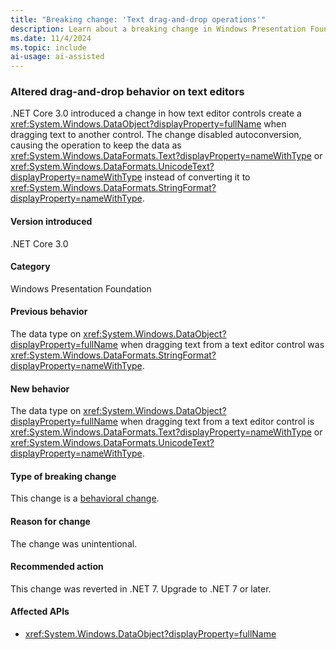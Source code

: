 ```yaml
---
title: "Breaking change: 'Text drag-and-drop operations'"
description: Learn about a breaking change in Windows Presentation Foundation (WPF) in .NET Core 3.0. Drag-and-drop behavior changed when dragging text from a text editor control.
ms.date: 11/4/2024
ms.topic: include
ai-usage: ai-assisted
---
```


### Altered drag-and-drop behavior on text editors

.NET Core 3.0 introduced a change in how text editor controls create a <xref:System.Windows.DataObject?displayProperty=fullName> when dragging text to another control. The change disabled autoconversion, causing the operation to keep the data as <xref:System.Windows.DataFormats.Text?displayProperty=nameWithType> or <xref:System.Windows.DataFormats.UnicodeText?displayProperty=nameWithType> instead of converting it to <xref:System.Windows.DataFormats.StringFormat?displayProperty=nameWithType>.

#### Version introduced

.NET Core 3.0

#### Category

Windows Presentation Foundation

#### Previous behavior

The data type on <xref:System.Windows.DataObject?displayProperty=fullName> when dragging text from a text editor control was <xref:System.Windows.DataFormats.StringFormat?displayProperty=nameWithType>.

#### New behavior

The data type on <xref:System.Windows.DataObject?displayProperty=fullName> when dragging text from a text editor control is <xref:System.Windows.DataFormats.Text?displayProperty=nameWithType> or <xref:System.Windows.DataFormats.UnicodeText?displayProperty=nameWithType>.

#### Type of breaking change

This change is a [behavioral change](../../../../docs/core/compatibility/categories.md).

#### Reason for change

The change was unintentional.

#### Recommended action

This change was reverted in .NET 7. Upgrade to .NET 7 or later.

#### Affected APIs

- <xref:System.Windows.DataObject?displayProperty=fullName>
